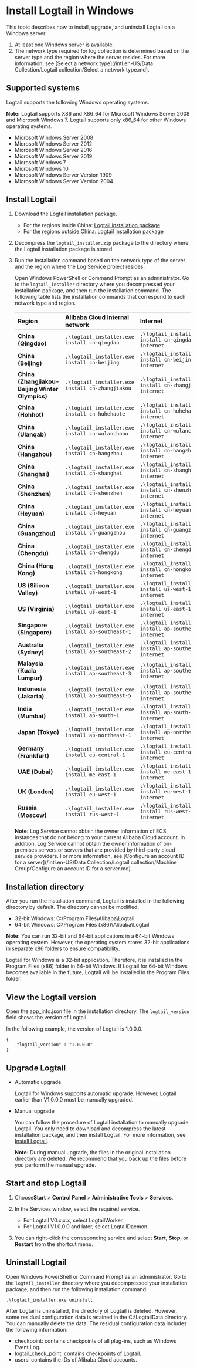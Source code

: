 # Install Logtail in Windows

This topic describes how to install, upgrade, and uninstall Logtail on a Windows server.

1.  At least one Windows server is available.
2.  The network type required for log collection is determined based on the server type and the region where the server resides. For more information, see [Select a network type](/intl.en-US/Data Collection/Logtail collection/Select a network type.md).

## Supported systems

Logtail supports the following Windows operating systems:

**Note:** Logtail supports X86 and X86\_64 for Microsoft Windows Server 2008 and Microsoft Windows 7. Logtail supports only x86\_64 for other Windows operating systems.

-   Microsoft Windows Server 2008
-   Microsoft Windows Server 2012
-   Microsoft Windows Server 2016
-   Microsoft Windows Server 2019
-   Microsoft Windows 7
-   Microsoft Windows 10
-   Microsoft Windows Server Version 1909
-   Microsoft Windows Server Version 2004

## Install Logtail

1.  Download the Logtail installation package.

    -   For the regions inside China: [Logtail installation package](https://logtail-release.oss-cn-hangzhou.aliyuncs.com/win/logtail_installer.zip)
    -   For the regions outside China: [Logtail installation package](https://logtail-release-global.log-global.aliyuncs.com/win/logtail_installer.zip)
2.  Decompress the `logtail_installer.zip` package to the directory where the Logtail installation package is stored.

3.  Run the installation command based on the network type of the server and the region where the Log Service project resides.

    Open Windows PowerShell or Command Prompt as an administrator. Go to the `logtail_installer` directory where you decompressed your installation package, and then run the installation command. The following table lists the installation commands that correspond to each network type and region.

    |Region|Alibaba Cloud internal network|Internet|Global Accelerator endpoint|
    |:-----|:-----------------------------|:-------|:--------------------------|
    |**China \(Qingdao\)**|`.\logtail_installer.exe install cn-qingdao`|`.\logtail_installer.exe install cn-qingdao-internet`|`.\logtail_installer.exe install cn-qingdao-acceleration`|
    |**China \(Beijing\)**|`.\logtail_installer.exe install cn-beijing`|`.\logtail_installer.exe install cn-beijing-internet`|`.\logtail_installer.exe install cn-beijing-acceleration`|
    |**China \(Zhangjiakou-Beijing Winter Olympics\)**|`.\logtail_installer.exe install cn-zhangjiakou`|`.\logtail_installer.exe install cn-zhangjiakou-internet`|`.\logtail_installer.exe install cn-zhangjiakou-acceleration`|
    |**China \(Hohhot\)**|`.\logtail_installer.exe install cn-huhehaote`|`.\logtail_installer.exe install cn-huhehaote-internet`|`.\logtail_installer.exe install cn-huhehaote-acceleration`|
    |**China \(Ulanqab\)**|`.\logtail_installer.exe install cn-wulanchabu`|`.\logtail_installer.exe install cn-wulanchabu-internet`|`.\logtail_installer.exe install cn-wulanchabu-acceleration`|
    |**China \(Hangzhou\)**|`.\logtail_installer.exe install cn-hangzhou`|`.\logtail_installer.exe install cn-hangzhou-internet`|`.\logtail_installer.exe install cn-hangzhou-acceleration`|
    |**China \(Shanghai\)**|`.\logtail_installer.exe install cn-shanghai`|`.\logtail_installer.exe install cn-shanghai-internet`|`.\logtail_installer.exe install cn-shanghai-acceleration`|
    |**China \(Shenzhen\)**|`.\logtail_installer.exe install cn-shenzhen`|`.\logtail_installer.exe install cn-shenzhen-internet`|`.\logtail_installer.exe install cn-shenzhen-acceleration`|
    |**China \(Heyuan\)**|`.\logtail_installer.exe install cn-heyuan`|`.\logtail_installer.exe install cn-heyuan-internet`|`.\logtail_installer.exe install cn-heyuan-acceleration`|
    |**China \(Guangzhou\)**|`.\logtail_installer.exe install cn-guangzhou`|`.\logtail_installer.exe install cn-guangzhou-internet`|`.\logtail_installer.exe install cn-guangzhou-acceleration`|
    |**China \(Chengdu\)**|`.\logtail_installer.exe install cn-chengdu`|`.\logtail_installer.exe install cn-chengdu-internet`|`.\logtail_installer.exe install cn-chengdu-acceleration`|
    |**China \(Hong Kong\)**|`.\logtail_installer.exe install cn-hongkong`|`.\logtail_installer.exe install cn-hongkong-internet`|`.\logtail_installer.exe install cn-hongkong-acceleration`|
    |**US \(Silicon Valley\)**|`.\logtail_installer.exe install us-west-1`|`.\logtail_installer.exe install us-west-1-internet`|`.\logtail_installer.exe install us-west-1-acceleration`|
    |**US \(Virginia\)**|`.\logtail_installer.exe install us-east-1`|`.\logtail_installer.exe install us-east-1-internet`|`.\logtail_installer.exe install us-east-1-acceleration`|
    |**Singapore \(Singapore\)**|`.\logtail_installer.exe install ap-southeast-1`|`.\logtail_installer.exe install ap-southeast-1-internet`|`.\logtail_installer.exe install ap-southeast-1-acceleration`|
    |**Australia \(Sydney\)**|`.\logtail_installer.exe install ap-southeast-2`|`.\logtail_installer.exe install ap-southeast-2-internet`|`.\logtail_installer.exe install ap-southeast-2-acceleration`|
    |**Malaysia \(Kuala Lumpur\)**|`.\logtail_installer.exe install ap-southeast-3`|`.\logtail_installer.exe install ap-southeast-3-internet`|`.\logtail_installer.exe install ap-southeast-3-acceleration`|
    |**Indonesia \(Jakarta\)**|`.\logtail_installer.exe install ap-southeast-5`|`.\logtail_installer.exe install ap-southeast-5-internet`|`.\logtail_installer.exe install ap-southeast-5-acceleration`|
    |**India \(Mumbai\)**|`.\logtail_installer.exe install ap-south-1`|`.\logtail_installer.exe install ap-south-1-internet`|`.\logtail_installer.exe install ap-south-1-acceleration`|
    |**Japan \(Tokyo\)**|`.\logtail_installer.exe install ap-northeast-1`|`.\logtail_installer.exe install ap-northeast-1-internet`|`.\logtail_installer.exe install ap-northeast-1-acceleration`|
    |**Germany \(Frankfurt\)**|`.\logtail_installer.exe install eu-central-1`|`.\logtail_installer.exe install eu-central-1-internet`|`.\logtail_installer.exe install eu-central-1-acceleration`|
    |**UAE \(Dubai\)**|`.\logtail_installer.exe install me-east-1`|`.\logtail_installer.exe install me-east-1-internet`|`.\logtail_installer.exe install me-east-1-acceleration`|
    |**UK \(London\)**|`.\logtail_installer.exe install eu-west-1`|`.\logtail_installer.exe install eu-west-1-internet`|`.\logtail_installer.exe install eu-west-1-acceleration`|
    |**Russia \(Moscow\)**|`.\logtail_installer.exe install rus-west-1`|`.\logtail_installer.exe install rus-west-1-internet`|`.\logtail_installer.exe install rus-west-1-acceleration`|

    **Note:** Log Service cannot obtain the owner information of ECS instances that do not belong to your current Alibaba Cloud account. In addition, Log Service cannot obtain the owner information of on-premises servers or servers that are provided by third-party cloud service providers. For more information, see [Configure an account ID for a server](/intl.en-US/Data Collection/Logtail collection/Machine Group/Configure an account ID for a server.md).


## Installation directory

After you run the installation command, Logtail is installed in the following directory by default. The directory cannot be modified.

-   32-bit Windows: C:\\Program Files\\Alibaba\\Logtail
-   64-bit Windows: C:\\Program Files \(x86\)\\Alibaba\\Logtail

**Note:** You can run 32-bit and 64-bit applications in a 64-bit Windows operating system. However, the operating system stores 32-bit applications in separate x86 folders to ensure compatibility.

Logtail for Windows is a 32-bit application. Therefore, it is installed in the Program Files \(x86\) folder in 64-bit Windows. If Logtail for 64-bit Windows becomes available in the future, Logtail will be installed in the Program Files folder.

## View the Logtail version

Open the app\_info.json file in the installation directory. The `logtail_version` field shows the version of Logtail.

In the following example, the version of Logtail is 1.0.0.0.

```
{
    "logtail_version" : "1.0.0.0"
}
```

## Upgrade Logtail

-   Automatic upgrade

    Logtail for Windows supports automatic upgrade. However, Logtail earlier than V1.0.0.0 must be manually upgraded.

-   Manual upgrade

    You can follow the procedure of Logtail installation to manually upgrade Logtail. You only need to download and decompress the latest installation package, and then install Logtail. For more information, see [Install Logtail](#section_es8_d9v_gr9).

    **Note:** During manual upgrade, the files in the original installation directory are deleted. We recommend that you back up the files before you perform the manual upgrade.


## Start and stop Logtail

1.  Choose**Start** \> **Control Panel** \> **Administrative Tools** \> **Services**.

2.  In the Services window, select the required service.

    -   For Logtail V0.x.x.x, select LogtailWorker.
    -   For Logtail V1.0.0.0 and later, select LogtailDaemon.
3.  You can right-click the corresponding service and select **Start**, **Stop**, or **Restart** from the shortcut menu.


## Uninstall Logtail

Open Windows PowerShell or Command Prompt as an administrator. Go to the `logtail_installer` directory where you decompressed your installation package, and then run the following installation command:

```
.\logtail_installer.exe uninstall
```

After Logtail is uninstalled, the directory of Logtail is deleted. However, some residual configuration data is retained in the C:\\LogtailData directory. You can manually delete the data. The residual configuration data includes the following information:

-   checkpoint: contains checkpoints of all plug-ins, such as Windows Event Log.
-   logtail\_check\_point: contains checkpoints of Logtail.
-   users: contains the IDs of Alibaba Cloud accounts.

